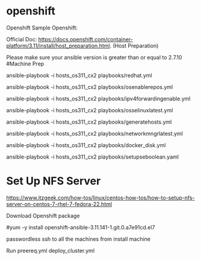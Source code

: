 # openshift
Openshift Sample
Openshift:

Official Doc: https://docs.openshift.com/container-platform/3.11/install/host_preparation.html.    (Host Preparation)

Please make sure your ansible version is greater than or equal to  2.7.10
#Machine Prep

ansible-playbook -i hosts_os311_cx2 playbooks/redhat.yml 
 
ansible-playbook -i hosts_os311_cx2 playbooks/osenablerepos.yml 

ansible-playbook -i hosts_os311_cx2 playbooks/ipv4forwardingenable.yml 

ansible-playbook -i hosts_os311_cx2 playbooks/osselinuxlatest.yml 

ansible-playbook -i hosts_os311_cx2 playbooks/generatehosts.yml 

ansible-playbook -i hosts_os311_cx2 playbooks/networkmngrlatest.yml

ansible-playbook -i hosts_os311_cx2 playbooks/docker_disk.yml

ansible-playbook -i hosts_os311_cx2 playbooks/setupseboolean.yaml 

# Set Up NFS Server

https://www.itzgeek.com/how-tos/linux/centos-how-tos/how-to-setup-nfs-server-on-centos-7-rhel-7-fedora-22.html

Download Openshift package

#yum -y install openshift-ansible-3.11.141-1.git.0.a7e91cd.el7

passwordless ssh to all the machines from install machine


Run preereq.yml
deploy_cluster.yml
